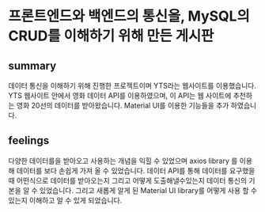 # 프론트엔드와 백엔드의 통신을, MySQL의 CRUD를 이해하기 위해 만든 게시판

## summary
데이터 통신을 이해하기 위해 진행한 프로젝트이며 YTS라는 웹사이트를 이용했습니다. YTS 웹사이트 안에서
          영화 데이터 API를 이용하였으며, 이 API는 웹 사이트에 추천하는 영화 20선의 데이터를 받아왔습니다.
          Material UI를 이용한 기능들을 추가 하였습니다.
          
## feelings
다양한 데이터를을 받아오고 사용하는 개념을 익힐 수 있었으며 axios library 를 이용해 데이터를 보다 손쉽게
           가져 올 수 있었습니다. 데이터 API를 통해 데이터를 요구했을때 어떤식으로 데이터를 받아오는지 그리고 어떻게 도출해낼수있는지
           데이터 통신의 기본을 알 수 있었습니다. 그리고 새롭게 알게 된 Material UI library를 어떻게 사용 할 수 있는지 이해하고 알 수 있게 되었습니다.
